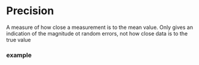 # Precision
A measure of how close a measurement is to the mean value. Only gives an indication of the magnitude ot random errors, not how close data is to the true value

### example 
